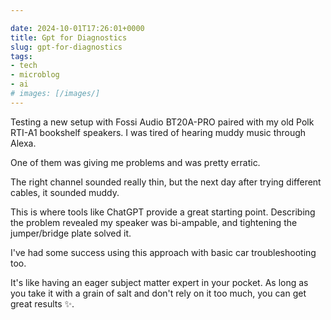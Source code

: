 ```yaml
---

date: 2024-10-01T17:26:01+0000
title: Gpt for Diagnostics
slug: gpt-for-diagnostics
tags:
- tech
- microblog
- ai
# images: [/images/]
---
```


Testing a new setup with Fossi Audio BT20A-PRO paired with my old Polk RTI-A1 bookshelf speakers.
I was tired of hearing muddy music through Alexa.

One of them was giving me problems and was pretty erratic.

The right channel sounded really thin, but the next day after trying different cables, it sounded muddy.

This is where tools like ChatGPT provide a great starting point.
Describing the problem revealed my speaker was bi-ampable, and tightening the jumper/bridge plate solved it.

I've had some success using this approach with basic car troubleshooting too.

It's like having an eager subject matter expert in your pocket.
As long as you take it with a grain of salt and don't rely on it too much, you can get great results ✨.
